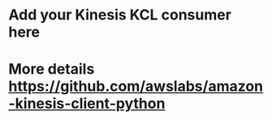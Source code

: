 # Add your Kinesis KCL consumer here
# More details https://github.com/awslabs/amazon-kinesis-client-python